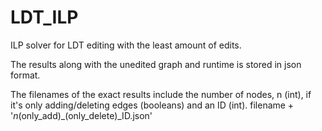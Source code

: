 # LDT_ILP

ILP solver for LDT editing with the least amount of edits.

The results along with the unedited graph and runtime is stored in json format.

The filenames of the exact results include the number of nodes, n (int), if it's only adding/deleting edges (booleans) and an ID (int).
filename + '_n_(only_add)_(only_delete)_ID.json'